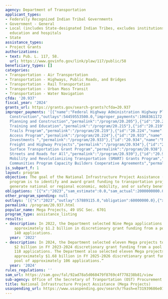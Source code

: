 ```yaml
---
agency: Department of Transportation
applicant_types:
- Federally Recognized Indian Tribal Governments
- Government - General
- Local (includes State-designated Indian Tribes, excludes institutions of higher
  education and hospitals
- State
assistance_types:
- Project Grants
authorizations:
- text: Pub. L. 117, 58.
  url: https://www.govinfo.gov/link/plaw/117/public/58
beneficiary_types: []
categories:
- Transportation - Air Transportation
- Transportation - Highways, Public Roads, and Bridges
- Transportation - Rail Transportation
- Transportation - Urban Mass Transit
- Transportation - Water Navigation
cfda: '20.937'
fiscal_year: '2024'
grants_url: https://grants.gov/search-grants?cfda=20.937
improper_payments: '[{"name":"Federal Highway Administration Highway Planning and
  Construction","outlays":54459553500.0,"improper_payments":1068361172.0,"insufficient_payment":0.0,"high_priority":true,"related_programs":[{"id":"20.205","name":"Highway
  Planning and Construction","permalink":"/program/20.205"},{"id":"20.215","name":"Highway
  Training and Education","permalink":"/program/20.215"},{"id":"20.219","name":"Recreational
  Trails Program","permalink":"/program/20.219"},{"id":"20.224","name":"Federal Lands
  Access Program","permalink":"/program/20.224"},{"id":"20.933","name":"National Infrastructure
  Investments ","permalink":"/program/20.933"},{"id":"20.934","name":"Nationally Significant
  Freight and Highway Projects","permalink":"/program/20.934"},{"id":"20.938","name":"Rural
  Surface Transportation Grant Program","permalink":"/program/20.938"},{"id":"20.939","name":"Safe
  Streets and Roads for All","permalink":"/program/20.939"},{"id":"20.941","name":"Strengthening
  Mobility and Revolutionizing Transportation (SMART) Grants Program","permalink":"/program/20.941"},{"id":"20.942","name":"Thriving
  Communities Program Capacity Builders Cooperative Agreements","permalink":"/program/20.942"}]}]'
is_subpart_f: 1
layout: program
objective: The goal of the National Infrastructure Project Assistance (Mega Projects)
  program is to identify and award grant funding to transportation projects that will
  generate national or regional economic, mobility, and or safety benefits.
obligations: '[{"x":"2023","sam_estimate":0.0,"sam_actual":2000000000.0,"usa_spending_actual":60000000.0},{"x":"2024","sam_estimate":0.0,"sam_actual":1916500000.0,"usa_spending_actual":485000000.0},{"x":"2025","sam_estimate":0.0,"sam_actual":793113869.0,"usa_spending_actual":122893882.0}]'
other_program_spending: null
outlays: '[{"x":"2023","outlay":57889115.0,"obligation":60000000.0},{"x":"2024","outlay":1844821.14,"obligation":485000000.0},{"x":"2025","outlay":1340.86,"obligation":122893882.0}]'
permalink: /program/20.937.html
popular_name: Mega Projects, 49 USC Sec. 6701
program_type: assistance_listing
results:
- description: In 2022, the Department selected Nine Mega applications to receive
    approximately $1.2 billion in discretionary grant funding from a pool of approximately
    140 applications.
  year: '2022'
- description: In 2024, the Department selected eleven Mega projects to receive approximately
    $2 billion in FY 2023-2024 discretionary grant funding from a pool of approximately
    118 applications. The Department also selected eleven Mega projects to receive
    approximately $1.68 billion in FY 2025-2026 discretionary grant funding from a
    pool of approximately 106 applications.”
  year: '2024'
rules_regulations: ''
sam_url: https://sam.gov/fal/92ad78a5d060479f8769c4f778238b81/view
sub-agency: Office of the Secretary of Tranportation (OST) Procurement Operations
title: National Infrastructure Project Assistance (Mega Projects)
usaspending_url: https://www.usaspending.gov/search/?hash=e731939686e011396e7b5a505b821981
---
```

